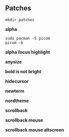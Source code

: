 ## Patches

`mkdir patches`

**alpha**

	sudo pacman -S picom
	picom -b

**alpha focus highlight**

**anysize**

**bold is not bright**

**hidecursor**

**newterm**

**nordtheme**

**scrollback**

**scrollback mouse**

**scrollback mouse altscreen**
